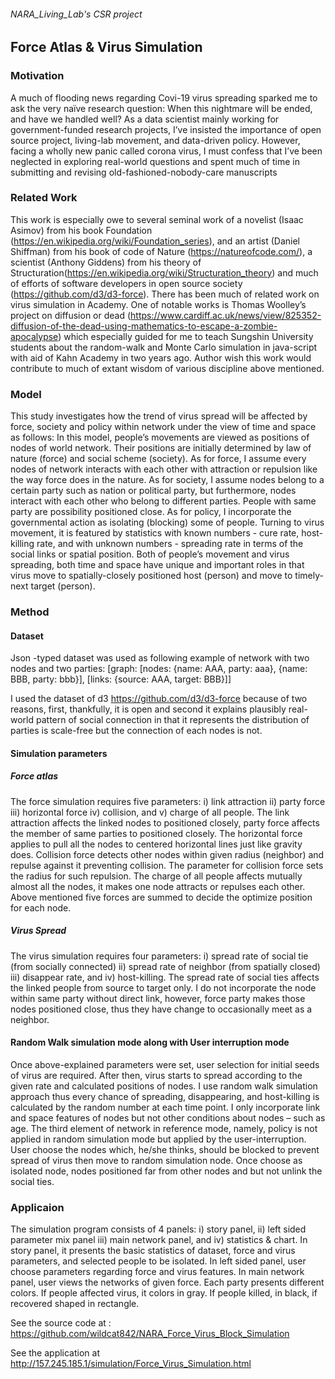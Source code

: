 ###### NARA_Living_Lab's CSR project

## Force Atlas & Virus Simulation 

### Motivation

A much of flooding news regarding Covi-19 virus spreading sparked me to ask the very naïve research question: When this nightmare will be ended, and have we handled well? As a data scientist mainly working for government-funded research projects, I’ve insisted the importance of open source project, living-lab movement, and data-driven policy. However, facing a wholly new panic called corona virus, I must confess that I’ve been neglected in exploring real-world questions and spent much of time in submitting and revising old-fashioned-nobody-care manuscripts

### Related Work

This work is especially owe to several seminal work of a novelist (Isaac Asimov) from his book Foundation (https://en.wikipedia.org/wiki/Foundation_series), and an artist (Daniel Shiffman) from his book of code of Nature (https://natureofcode.com/), a scientist (Anthony Giddens) from his theory of Structuration(https://en.wikipedia.org/wiki/Structuration_theory) and much of efforts of software developers in open source society (https://github.com/d3/d3-force).  There has been much of related work on virus simulation in Academy. One of notable works is Thomas Woolley’s project on diffusion or dead (https://www.cardiff.ac.uk/news/view/825352-diffusion-of-the-dead-using-mathematics-to-escape-a-zombie-apocalypse) which especially guided for me to teach Sungshin University students about the random-walk and Monte Carlo simulation in java-script with aid of Kahn Academy in two years ago. Author wish this work would contribute to much of extant wisdom of various discipline above mentioned.  

### Model

This study investigates how the trend of virus spread will be affected by force, society and policy within network under the view of time and space as follows: 
In this model, people’s movements are viewed as positions of nodes of world network. Their positions are initially determined by law of nature (force) and social scheme (society). As for force, I assume every nodes of network interacts with each other with attraction or repulsion like the way force does in the nature. As for society, I assume nodes belong to a certain party such as nation or political party, but furthermore, nodes interact with each other who belong to different parties. People with same party are possibility positioned close. As for policy, I incorporate the governmental action as isolating (blocking) some of people. 
Turning to virus movement, it is featured by statistics with known numbers - cure rate, host-killing rate, and with unknown numbers - spreading rate in terms of the social links or spatial position.
Both of people’s movement and virus spreading, both time and space have unique and important roles in that virus move to spatially-closely positioned host (person) and move to timely-next target (person). 

### Method

#### Dataset 
Json -typed dataset was used as following example of network with two nodes and two parties: 
[graph: [nodes: {name: AAA, party: aaa}, {name: BBB, party: bbb}], [links: {source: AAA, target: BBB}]]

I used the dataset of d3 https://github.com/d3/d3-force because of two reasons, first, thankfully, it is open and second it explains plausibly real-world pattern of social connection in that it represents the distribution of parties is scale-free but the connection of each nodes is not. 

#### Simulation parameters
##### Force atlas
The force simulation requires five parameters: i) link attraction ii) party force iii) horizontal force iv) collision, and v) charge of all people. The link attraction affects the linked nodes to positioned closely, party force affects the member of same parties to positioned closely. The horizontal force applies to pull all the nodes to centered horizontal lines just like gravity does. Collision force detects other nodes within given radius (neighbor) and repulse against it preventing collision. The parameter for collision force sets the radius for such repulsion. The charge of all people affects mutually almost all the nodes, it makes one node attracts or repulses each other.
Above mentioned five forces are summed to decide the optimize position for each node. 

##### Virus Spread
The virus simulation requires four parameters: i) spread rate of social tie (from socially connected) ii) spread rate of neighbor (from spatially closed) iii) disappear rate, and iv) host-killing. The spread rate of social ties affects the linked people from source to target only. I do not incorporate the node within same party without direct link, however, force party makes those nodes positioned close, thus they have change to occasionally meet as a neighbor.  

#### Random Walk simulation mode along with User interruption mode 
Once above-explained parameters were set, user selection for initial seeds of virus are required. After then, virus starts to spread according to the given rate and calculated positions of nodes. I use random walk simulation approach thus every chance of spreading, disappearing, and host-killing is calculated by the random number at each time point. I only incorporate link and space features of nodes but not other conditions about nodes – such as age. 
The third element of network in reference mode, namely, policy is not applied in random simulation mode but applied by the user-interruption. User choose the nodes which, he/she thinks, should be blocked to prevent spread of virus then move to random simulation node. Once choose as isolated node, nodes positioned far from other nodes and but not unlink the social ties.

### Applicaion

The simulation program consists of 4 panels: i) story panel, ii) left sided parameter mix panel iii) main network panel, and iv) statistics & chart. In story panel, it presents the basic statistics of dataset, force and virus parameters, and selected people to be isolated. In left sided panel, user choose parameters regarding force and virus features. In main network panel, user views the networks of given force. Each party presents different colors. If people affected virus, it colors in gray. If people killed, in black, if recovered shaped in rectangle. 

See the source code at : https://github.com/wildcat842/NARA_Force_Virus_Block_Simulation

See the application at  http://157.245.185.1/simulation/Force_Virus_Simulation.html



